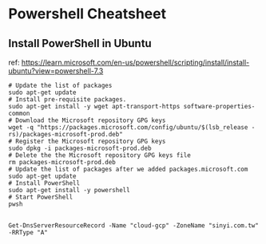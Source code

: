 # Powershell Cheatsheet

## Install PowerShell in Ubuntu
ref: https://learn.microsoft.com/en-us/powershell/scripting/install/install-ubuntu?view=powershell-7.3
```shell
# Update the list of packages
sudo apt-get update
# Install pre-requisite packages.
sudo apt-get install -y wget apt-transport-https software-properties-common
# Download the Microsoft repository GPG keys
wget -q "https://packages.microsoft.com/config/ubuntu/$(lsb_release -rs)/packages-microsoft-prod.deb"
# Register the Microsoft repository GPG keys
sudo dpkg -i packages-microsoft-prod.deb
# Delete the the Microsoft repository GPG keys file
rm packages-microsoft-prod.deb
# Update the list of packages after we added packages.microsoft.com
sudo apt-get update
# Install PowerShell
sudo apt-get install -y powershell
# Start PowerShell
pwsh
```

## 
```shell
Get-DnsServerResourceRecord -Name "cloud-gcp" -ZoneName "sinyi.com.tw" -RRType "A"
```